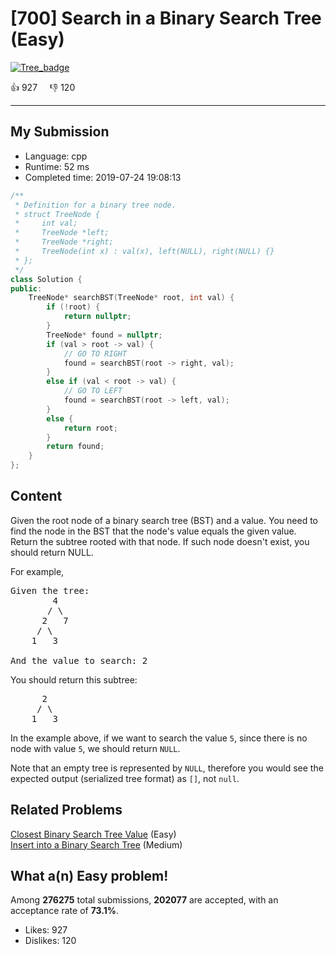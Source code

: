 # [700] Search in a Binary Search Tree (Easy)

[![Tree_badge](https://img.shields.io/badge/topic-Tree-green.svg)](https://leetcode.com/problems/search-in-a-binary-search-tree/) 

:+1: 927 &nbsp; &nbsp; :thumbsdown: 120

---

## My Submission

- Language: cpp
- Runtime: 52 ms
- Completed time: 2019-07-24 19:08:13

```cpp
/**
 * Definition for a binary tree node.
 * struct TreeNode {
 *     int val;
 *     TreeNode *left;
 *     TreeNode *right;
 *     TreeNode(int x) : val(x), left(NULL), right(NULL) {}
 * };
 */
class Solution {
public:
    TreeNode* searchBST(TreeNode* root, int val) {
        if (!root) {
            return nullptr;
        }
        TreeNode* found = nullptr;
        if (val > root -> val) {
            // GO TO RIGHT
            found = searchBST(root -> right, val);
        }
        else if (val < root -> val) {
            // GO TO LEFT
            found = searchBST(root -> left, val);
        }
        else {
            return root;
        }
        return found;
    }
};
```

## Content
<p>Given the root node of a binary search tree (BST) and a value. You need to find the node in the BST that the node&#39;s value equals the given value. Return the subtree rooted with that node. If such node doesn&#39;t exist, you should return NULL.</p>

<p>For example,&nbsp;</p>

<pre>
Given the tree:
        4
       / \
      2   7
     / \
    1   3

And the value to search: 2
</pre>

<p>You should return this subtree:</p>

<pre>
      2     
     / \   
    1   3
</pre>

<p>In the example above, if we want to search the value <code>5</code>, since there is no node with value <code>5</code>, we should return <code>NULL</code>.</p>

<p>Note that an empty tree is represented by <code>NULL</code>, therefore you would see the expected output (serialized tree format) as&nbsp;<code>[]</code>, not <code>null</code>.</p>


## Related Problems
[Closest Binary Search Tree Value](https://leetcode.com/problems/closest-binary-search-tree-value/) (Easy) <br>
[Insert into a Binary Search Tree](https://leetcode.com/problems/insert-into-a-binary-search-tree/) (Medium) <br>

## What a(n) Easy problem!
Among **276275** total submissions, **202077** are accepted, with an acceptance rate of **73.1%**. <br>

- Likes: 927
- Dislikes: 120


